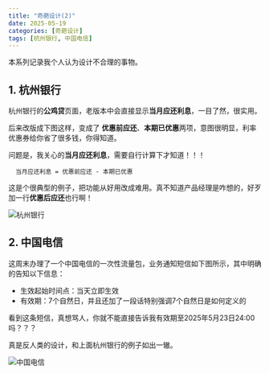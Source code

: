 ```yaml
---
title: "奇葩设计(2)"
date: 2025-05-19
categories: [奇葩设计]
tags: [杭州银行, 中国电信]
---
```



本系列记录我个人认为设计不合理的事物。

## 1. 杭州银行

杭州银行的**公鸡贷**页面，老版本中会直接显示**当月应还利息**，一目了然，很实用。

后来改版成下图这样，变成了 **优惠前应还**、**本期已优惠**两项，意图很明显，利率优惠券给你省了很多钱，你得知道。

问题是，我关心的**当月应还利息**，需要自行计算下才知道！！！

```
  当月应还利息 = 优惠前应还 - 本期已优惠
```

这是个很典型的例子，把功能从好用改成难用。真不知道产品经理是咋想的，好歹加一行**优惠后应还**也行啊！


![杭州银行](/2025-05-19-eccentric_design_2/hangzhou_bank.jpg)


## 2. 中国电信

这周末办理了一个中国电信的一次性流量包，业务通知短信如下图所示，其中明确的告知以下信息：
- 生效起始时间点：当天立即生效
- 有效期：7个自然日，并且还加了一段话特别强调7个自然日是如何定义的

看到这条短信，真想骂人，你就不能直接告诉我有效期至2025年5月23日24:00吗？？？

真是反人类的设计，和上面杭州银行的例子如出一辙。

![中国电信](/2025-05-19-eccentric_design_2/china_tele.jpg)

